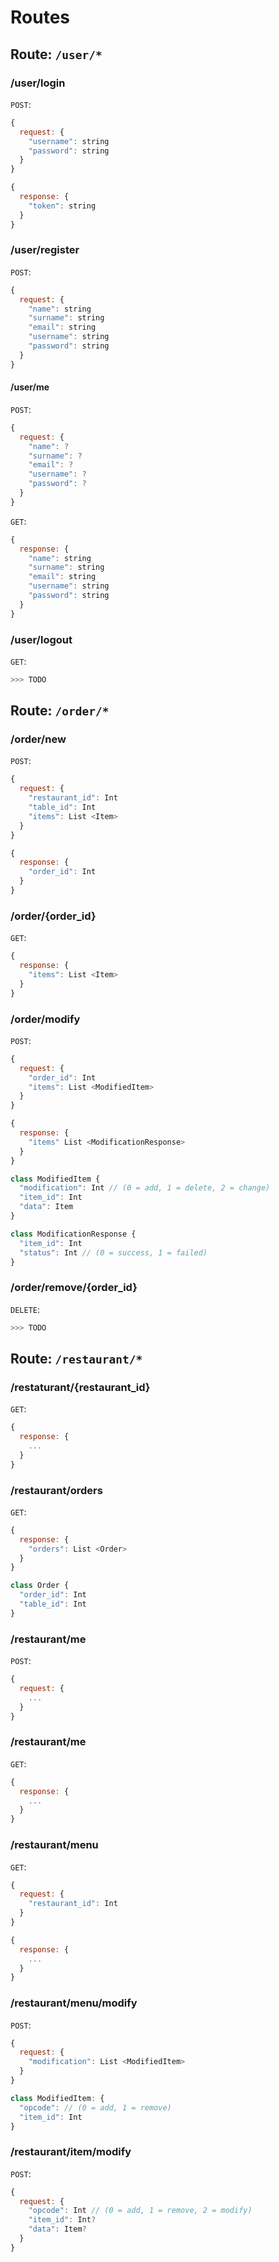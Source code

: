#  Routes

## Route: ``/user/*``
### /user/login
`POST`:
```js
{
  request: {
    "username": string
    "password": string
  }
}
```

```js
{
  response: {
    "token": string
  }
}
```

### /user/register
`POST`:
```js
{
  request: {
    "name": string
    "surname": string
    "email": string
    "username": string
    "password": string
  }
}
```

#### /user/me
`POST`:
```js
{
  request: {
    "name": ?
    "surname": ?
    "email": ?
    "username": ?
    "password": ?
  }
}
```

`GET`:
```js
{
  response: {
    "name": string
    "surname": string
    "email": string
    "username": string
    "password": string
  }
}
```

### /user/logout
`GET`:
```js
>>> TODO
```


## Route: ``/order/*``

### /order/new
`POST`:
```js
{
  request: {
    "restaurant_id": Int
    "table_id": Int
    "items": List <Item>
  }
}
```

```js
{
  response: {
    "order_id": Int
  }
}
```

### /order/{order_id}
`GET`:
```js
{
  response: {
    "items": List <Item>
  }
}
```

### /order/modify
`POST`:
```js
{
  request: {
    "order_id": Int
    "items": List <ModifiedItem>
  }
}
```

```js
{
  response: {
    "items" List <ModificationResponse>
  }
}
```

```js
class ModifiedItem {
  "modification": Int // (0 = add, 1 = delete, 2 = change)
  "item_id": Int
  "data": Item
}
```

```js
class ModificationResponse {
  "item_id": Int
  "status": Int // (0 = success, 1 = failed)
}
```

### /order/remove/{order_id}
`DELETE`:
```js
>>> TODO
```

## Route: ``/restaurant/*``

### /restaturant/{restaurant_id}
`GET`:
```js
{
  response: {
    ...
  }
}
```

### /restaurant/orders
`GET`:
```js
{
  response: {
    "orders": List <Order>
  }
}
```

```js
class Order {
  "order_id": Int
  "table_id": Int
}
```

### /restaurant/me
`POST`:
```js
{
  request: {
    ...
  }
}
```

### /restaurant/me
`GET`:
```js
{
  response: {
    ...
  }
}
```

### /restaurant/menu
`GET`:
```js
{
  request: {
    "restaurant_id": Int
  }
}
```
```js
{
  response: {
    ...
  }
}
```

### /restaurant/menu/modify
`POST`:
```js
{
  request: {
    "modification": List <ModifiedItem>
  }
}
```

```js
class ModifiedItem: {
  "opcode": // (0 = add, 1 = remove)
  "item_id": Int
}
```

### /restaurant/item/modify
`POST`:
```js
{
  request: {
    "opcode": Int // (0 = add, 1 = remove, 2 = modify)
    "item_id": Int?
    "data": Item?
  }
}
```
